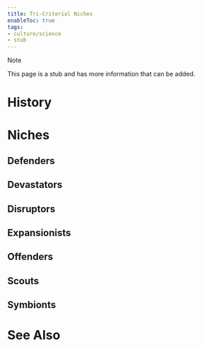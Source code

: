 ```yaml
---
title: Tri-Criterial Niches
enableToc: true
tags:
- culture/science
- stub
---
```


> [!note]
> This page is a stub and has more information that can be added.

# History

# Niches
## Defenders

## Devastators

## Disruptors

## Expansionists

## Offenders

## Scouts

## Symbionts

# See Also
